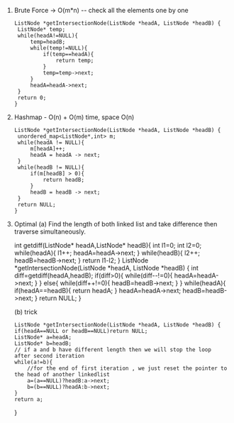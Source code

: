 1. Brute Force -> O(m*n) -- check all the elements one by one

       ListNode *getIntersectionNode(ListNode *headA, ListNode *headB) {
        ListNode* temp;
        while(headA!=NULL){
            temp=headB;
            while(temp!=NULL){
                if(temp==headA){
                    return temp;
                }
                temp=temp->next;
            }
            headA=headA->next;
        }
        return 0;
       }
    
2. Hashmap - O(n) + O(m) time, space O(n)

       ListNode *getIntersectionNode(ListNode *headA, ListNode *headB) {
        unordered_map<ListNode*,int> m;
		while(headA != NULL){
			m[headA]++;
			headA = headA -> next;
		}
		while(headB != NULL){
			if(m[headB] > 0){
				return headB;
			}
			headB = headB -> next;
		}
		return NULL;
       }
    
 3. Optimal
 (a) Find the length of both linked list and take difference then traverse simultaneously.

    int getdiff(ListNode* headA,ListNode* headB){
        int l1=0;
        int l2=0;
        while(headA){
            l1++;
            headA=headA->next;
        }
        while(headB){
            l2++;
            headB=headB->next;
        }
        return l1-l2;
    }
    ListNode *getIntersectionNode(ListNode *headA, ListNode *headB) {
        int diff=getdiff(headA,headB);
        if(diff>0){
            while(diff--!=0){
                headA=headA->next;
            }
        }
        else{
            while(diff++!=0){
                headB=headB->next;
            }
        }
        while(headA){
            if(headA==headB){
                return headA;
            }
            headA=headA->next;
            headB=headB->next;
        }
        return NULL;
    }
  
    (b) trick
    
        ListNode *getIntersectionNode(ListNode *headA, ListNode *headB) {
        if(headA==NULL or headB==NULL)return NULL;
        ListNode* a=headA;
        ListNode* b=headB;
        // if a and b have different length then we will stop the loop after second iteration
        while(a!=b){
            //for the end of first iteration , we just reset the pointer to the head of another linkedlist
            a=(a==NULL)?headB:a->next;
            b=(b==NULL)?headA:b->next;
        }
        return a;
    }
        
